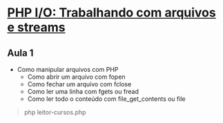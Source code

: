 # [PHP I/O: Trabalhando com arquivos e streams](https://cursos.alura.com.br/course/php-io-arquivos-streams)

## Aula 1
* Como manipular arquivos com PHP
    * Como abrir um arquivo com fopen
    * Como fechar um arquivo com fclose
    * Como ler uma linha com fgets ou fread
    * Como ler todo o conteúdo com file_get_contents ou file

> php leitor-cursos.php